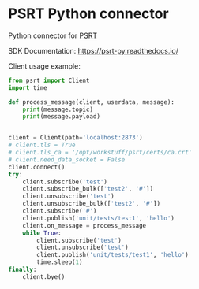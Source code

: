 # PSRT Python connector

Python connector for [PSRT](https://github.com/alttch/psrt)

SDK Documentation: https://psrt-py.readthedocs.io/

Client usage example:

```python
from psrt import Client
import time

def process_message(client, userdata, message):
    print(message.topic)
    print(message.payload)


client = Client(path='localhost:2873')
# client.tls = True
# client.tls_ca = '/opt/workstuff/psrt/certs/ca.crt'
# client.need_data_socket = False
client.connect()
try:
    client.subscribe('test')
    client.subscribe_bulk(['test2', '#'])
    client.unsubscribe('test')
    client.unsubscribe_bulk(['test2', '#'])
    client.subscribe('#')
    client.publish('unit/tests/test1', 'hello')
    client.on_message = process_message
    while True:
        client.subscribe('test')
        client.unsubscribe('test')
        client.publish('unit/tests/test1', 'hello')
        time.sleep(1)
finally:
    client.bye()
```
